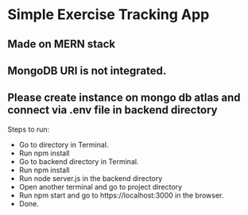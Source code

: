 # Simple Exercise Tracking App 
## Made on MERN stack
## MongoDB URI is not integrated.
## Please create instance on mongo db atlas and connect via .env file in backend directory

  Steps to run:
  * Go to directory in Terminal.
  * Run npm install
  * Go to backend directory in Terminal.
  * Run npm install 
  * Run node server.js in the backend directory
  * Open another terminal and go to project directory
  * Run npm start and go to https://localhost:3000 in the browser.
  * Done.
